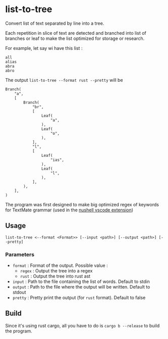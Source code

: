 # list-to-tree

Convert list of text separated by line into a tree. 

Each repetition in slice of text are detected and branched into list of branches or leaf to make the list optimized for storage or research.

For example, let say wi have this list :
```
all
alias
abra
abro
```
The output `list-to-tree --format rust --pretty` will be 
```
Branch(
    "a",
    [
        Branch(
            "br",
            [
                Leaf(
                    "a",
                ),
                Leaf(
                    "o",
                ),
            ],
            "l",
            [
                Leaf(
                    "ias",
                ),
                Leaf(
                    "l",
                ),
            ],
        ),
    ],
)
```

The program was first designed to make big optimized regex of keywords for TextMate grammar (used in the [nushell vscode extension](https://github.com/nushell/vscode-nushell-lang))

## Usage

```
list-to-tree <--format <Format>> [--input <path>] [--output <path>] [--pretty] 
```

### Parameters

- `format` : Format of the output. Possible value :
  - `regex` : Output the tree into a regex
  - `rust` : Output the tree into rust ast
- `input` : Path to the file containing the list of words. Default to stdin
- `output` : Path to the file where the output will be written. Default to stdout
- `pretty` : Pretty print the output (for `rust` format). Default to false

## Build

Since it's using rust cargo, all you have to do is `cargo b --release` to build the program.